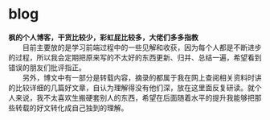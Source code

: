 # blog
**枫的个人博客，干货比较少，彩虹屁比较多，大佬们多多指教**<br/>
&emsp;&emsp;目前主要放的是学习前端过程中的一些见解和收获，因为每个人都是不断进步的过程，所以我会定期把原来写的不太好的东西更新、归并、总结一遍，希望看到错误的朋友们批评指正。<br/>
&emsp;&emsp;另外，博文中有一部分是转载内容，摘录的都属于我在网上查阅相关资料时讲的比较详细的几篇好文章，自认为理解得没有他们深，放在这里面反复研读。就个人来说，我不太喜欢生搬硬套别人的东西，希望在后面随着水平的提升我能够把那些转载的好文转化成自己独到的理解。


